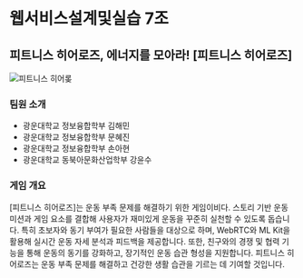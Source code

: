 # 웹서비스설계및실습 7조
## 피트니스 히어로즈, 에너지를 모아라! [피트니스 히어로즈]
![피트니스 히어롲](https://github.com/user-attachments/assets/f2bb4fa4-9bb2-40e4-ad28-f5c03d0a7983)

### 팀원 소개
- 광운대학교 정보융합학부 김해민
- 광운대학교 정보융합학부 문혜진
- 광운대학교 정보융합학부 손아현
- 광운대학교 동북아문화산업학부 강윤수

### 게임 개요
[피트니스 히어로즈]는 운동 부족 문제를 해결하기 위한 게임이비다. 스토리 기반 운동 미션과 게임 요소를 결합해 사용자가 재미있게 운동을 꾸준히 실천할 수 있도록 돕습니다. 특히 초보자와 동기 부여가 필요한 사람들을 대상으로 하며, WebRTC와 ML Kit을 활용해 실시간 운동 자세 분석과 피드백을 제공합니다. 또한, 친구와의 경쟁 및 협력 기능을 통해 운동의 동기를 강화하고, 장기적인 운동 습관 형성을 지원합니다. 피트니스 히어로즈는 운동 부족 문제를 해결하고 건강한 생활 습관을 기르는 데 기여할 것입니다.
